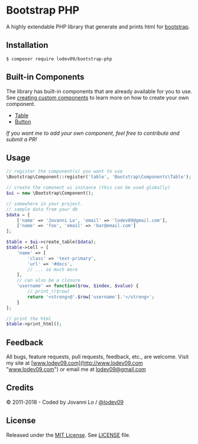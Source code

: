Bootstrap PHP
============================

A highly extendable PHP library that generate and prints html for [bootstrap](http://getbootstrap.com/).

## Installation
```term
$ composer require lodev09/bootstrap-php
```

## Built-in Components
The library has built-in components that are already available for you to use. See [creating custom components](https://github.com/lodev09/bootstrap-php/tree/master/docs/custom_components.md) to learn more on how to create your own component.
- [Table](https://github.com/lodev09/bootstrap-php/tree/master/docs/table.md)
- [Button](https://github.com/lodev09/bootstrap-php/tree/master/docs/custom_components.md)

_If you want me to add your own component, feel free to contribute and submit a PR!_

## Usage
```php
// register the component(s) you want to use
\Bootstrap\Component::register('table', 'Bootstrap\Components\Table');

// create the comonent ui instance (this can be used globally)
$ui = new \Bootstrap\Component();

// somewhere in your project.
// sample data from your db
$data = [
	['name' => 'Jovanni Lo', 'email' => 'lodev09@gmail.com'],
	['name' => 'foo', 'email' => 'bar@email.com']
];

$table = $ui->create_table($data);
$table->cell = [
    'name' => [
        'class' => 'text-primary',
        'url' => '#docs',
        // ... so much more
    ],
    // can also be a closure
    'username' => function($row, $index, $value) {
        // print_r($row)
        return '<strong>@'.$row['username'].'</strong>';
    }
];

// print the html
$table->print_html();
```

## Feedback
All bugs, feature requests, pull requests, feedback, etc., are welcome. Visit my site at [www.lodev09.com](http://www.lodev09.com "www.lodev09.com") or email me at [lodev09@gmail.com](mailto:lodev09@gmail.com)

## Credits
&copy; 2011-2018 - Coded by Jovanni Lo / [@lodev09](http://twitter.com/lodev09)

## License
Released under the [MIT License](http://opensource.org/licenses/MIT).
See [LICENSE](LICENSE) file.
